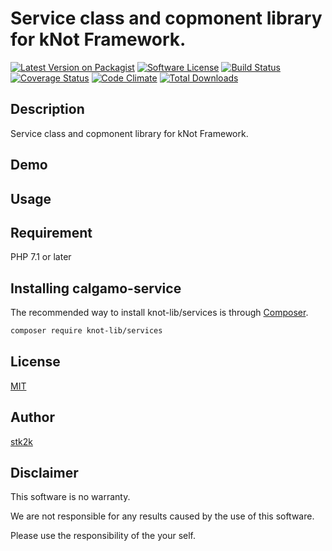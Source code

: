 Service class and copmonent library for kNot Framework.
=======================

[![Latest Version on Packagist](https://img.shields.io/packagist/v/knot-lib/services.svg?style=flat-square)](https://packagist.org/packages/knot-lib/services)
[![Software License](https://img.shields.io/badge/license-MIT-brightgreen.svg?style=flat-square)](LICENSE.md)
[![Build Status](https://travis-ci.org/knot-lib/services.svg?branch=master)](https://travis-ci.org/knot-lib/services)
[![Coverage Status](https://coveralls.io/repos/github/knot-lib/services/badge.svg?branch=master)](https://coveralls.io/github/knot-lib/services?branch=master)
[![Code Climate](https://codeclimate.com/github/knot-lib/services/badges/gpa.svg)](https://codeclimate.com/github/knot-lib/services)
[![Total Downloads](https://img.shields.io/packagist/dt/knot-lib/services.svg?style=flat-square)](https://packagist.org/packages/knot-lib/services)

## Description

Service class and copmonent library for kNot Framework.

## Demo

## Usage

## Requirement

PHP 7.1 or later

## Installing calgamo-service

The recommended way to install knot-lib/services is through
[Composer](http://getcomposer.org).

```bash
composer require knot-lib/services
```

## License
[MIT](https://github.com/knot-lib/services/blob/master/LICENSE)

## Author

[stk2k](https://github.com/stk2k)

## Disclaimer

This software is no warranty.

We are not responsible for any results caused by the use of this software.

Please use the responsibility of the your self.


